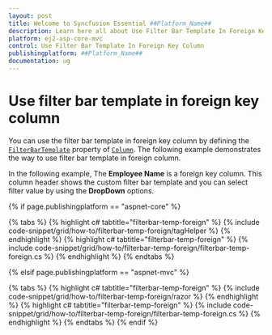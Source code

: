 ```yaml
---
layout: post
title: Welcome to Syncfusion Essential ##Platform_Name##
description: Learn here all about Use Filter Bar Template In Foreign Key Column of Syncfusion Essential ##Platform_Name## widgets based on HTML5 and jQuery.
platform: ej2-asp-core-mvc
control: Use Filter Bar Template In Foreign Key Column
publishingplatform: ##Platform_Name##
documentation: ug
---
```



# Use filter bar template in foreign key column

You can use the filter bar template in foreign key column by defining the [`FilterBarTemplate`](https://help.syncfusion.com/cr/aspnetcore-js2/Syncfusion.EJ2.Grids.GridColumn.html#Syncfusion_EJ2_Grids_GridColumn_FilterBarTemplate) property of [`Column`](https://help.syncfusion.com/cr/aspnetcore-js2/Syncfusion.EJ2.Grids.GridColumn.html). The following example demonstrates the way to use filter bar template in foreign column.

In the following example, The **Employee Name** is a foreign key column. This column header shows the custom filter bar template and you can select filter value by using the **DropDown** options.

{% if page.publishingplatform == "aspnet-core" %}

{% tabs %}
{% highlight c# tabtitle="filterbar-temp-foreign" %}
{% include code-snippet/grid/how-to/filterbar-temp-foreign/tagHelper %}
{% endhighlight %}
{% highlight c# tabtitle="filterbar-temp-foreign" %}
{% include code-snippet/grid/how-to/filterbar-temp-foreign/filterbar-temp-foreign.cs %}
{% endhighlight %}
{% endtabs %}

{% elsif page.publishingplatform == "aspnet-mvc" %}

{% tabs %}
{% highlight c# tabtitle="filterbar-temp-foreign" %}
{% include code-snippet/grid/how-to/filterbar-temp-foreign/razor %}
{% endhighlight %}
{% highlight c# tabtitle="filterbar-temp-foreign" %}
{% include code-snippet/grid/how-to/filterbar-temp-foreign/filterbar-temp-foreign.cs %}
{% endhighlight %}
{% endtabs %}
{% endif %}



